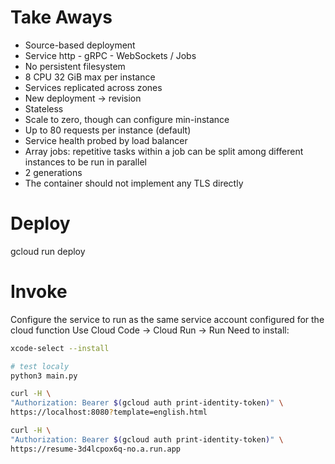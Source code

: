 # Take Aways
- Source-based deployment
- Service http - gRPC - WebSockets / Jobs
- No persistent filesystem
- 8 CPU 32 GiB max per instance
- Services replicated across zones
- New deployment -> revision
- Stateless
- Scale to zero, though can configure min-instance
- Up to 80 requests per instance (default)
- Service health probed by load balancer
- Array jobs: repetitive tasks within a job can be split among different instances to be run in parallel
- 2 generations
- The container should not implement any TLS directly

# Deploy
gcloud run deploy

# Invoke
Configure the service to run as the same service account configured for the cloud function
Use Cloud Code -> Cloud Run -> Run
Need to install:

```bash
xcode-select --install
```


```bash
# test localy
python3 main.py

curl -H \
"Authorization: Bearer $(gcloud auth print-identity-token)" \
https://localhost:8080?template=english.html
```


```bash
curl -H \
"Authorization: Bearer $(gcloud auth print-identity-token)" \
https://resume-3d4lcpox6q-no.a.run.app
```


